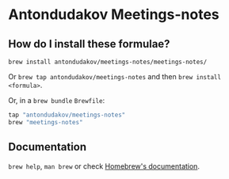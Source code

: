 # Antondudakov Meetings-notes

## How do I install these formulae?

`brew install antondudakov/meetings-notes/meetings-notes/`

Or `brew tap antondudakov/meetings-notes` and then `brew install <formula>`.

Or, in a `brew bundle` `Brewfile`:

```ruby
tap "antondudakov/meetings-notes"
brew "meetings-notes"
```

## Documentation

`brew help`, `man brew` or check [Homebrew's documentation](https://docs.brew.sh).

